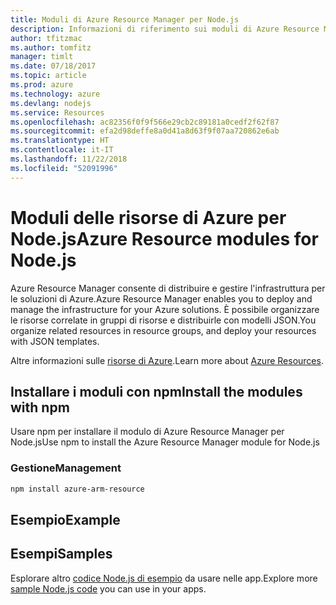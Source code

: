 ```yaml
---
title: Moduli di Azure Resource Manager per Node.js
description: Informazioni di riferimento sui moduli di Azure Resource Manager per Node.js
author: tfitzmac
ms.author: tomfitz
manager: timlt
ms.date: 07/18/2017
ms.topic: article
ms.prod: azure
ms.technology: azure
ms.devlang: nodejs
ms.service: Resources
ms.openlocfilehash: ac82356f0f9f566e29cb2c89181a0cedf2f62f87
ms.sourcegitcommit: efa2d98deffe8a0d41a8d63f9f07aa720862e6ab
ms.translationtype: HT
ms.contentlocale: it-IT
ms.lasthandoff: 11/22/2018
ms.locfileid: "52091996"
---
```

# <a name="azure-resource-modules-for-nodejs"></a><span data-ttu-id="470a6-103">Moduli delle risorse di Azure per Node.js</span><span class="sxs-lookup"><span data-stu-id="470a6-103">Azure Resource modules for Node.js</span></span>

<span data-ttu-id="470a6-104">Azure Resource Manager consente di distribuire e gestire l'infrastruttura per le soluzioni di Azure.</span><span class="sxs-lookup"><span data-stu-id="470a6-104">Azure Resource Manager enables you to deploy and manage the infrastructure for your Azure solutions.</span></span> <span data-ttu-id="470a6-105">È possibile organizzare le risorse correlate in gruppi di risorse e distribuirle con modelli JSON.</span><span class="sxs-lookup"><span data-stu-id="470a6-105">You organize related resources in resource groups, and deploy your resources with JSON templates.</span></span>

<span data-ttu-id="470a6-106">Altre informazioni sulle [risorse di Azure](https://docs.microsoft.com/azure/azure-resource-manager/).</span><span class="sxs-lookup"><span data-stu-id="470a6-106">Learn more about [Azure Resources](https://docs.microsoft.com/azure/azure-resource-manager/).</span></span>

## <a name="install-the-modules-with-npm"></a><span data-ttu-id="470a6-107">Installare i moduli con npm</span><span class="sxs-lookup"><span data-stu-id="470a6-107">Install the modules with npm</span></span>

<span data-ttu-id="470a6-108">Usare npm per installare il modulo di Azure Resource Manager per Node.js</span><span class="sxs-lookup"><span data-stu-id="470a6-108">Use npm to install the Azure Resource Manager module for Node.js</span></span>

### <a name="management"></a><span data-ttu-id="470a6-109">Gestione</span><span class="sxs-lookup"><span data-stu-id="470a6-109">Management</span></span>

```bash
npm install azure-arm-resource
```

## <a name="example"></a><span data-ttu-id="470a6-110">Esempio</span><span class="sxs-lookup"><span data-stu-id="470a6-110">Example</span></span>

## <a name="samples"></a><span data-ttu-id="470a6-111">Esempi</span><span class="sxs-lookup"><span data-stu-id="470a6-111">Samples</span></span>

<span data-ttu-id="470a6-112">Esplorare altro [codice Node.js di esempio](https://azure.microsoft.com/resources/samples/?platform=nodejs) da usare nelle app.</span><span class="sxs-lookup"><span data-stu-id="470a6-112">Explore more [sample Node.js code](https://azure.microsoft.com/resources/samples/?platform=nodejs) you can use in your apps.</span></span>